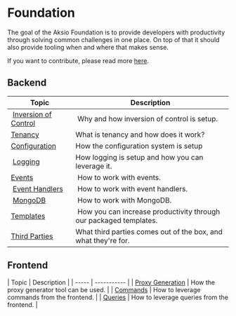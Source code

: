 # Foundation

The goal of the Aksio Foundation is to provide developers with productivity through solving common
challenges in one place. On top of that it should also provide tooling when and where that makes sense.

If you want to contribute, please read more [here](./contributing.md).


## Backend

| Topic | Description |
| ------- | ----------- |
| [Inversion of Control](./ioc.md) | Why and how inversion of control is setup. |
| [Tenancy](./tenancy.md) | What is tenancy and how does it work? |
| [Configuration](./configuration.md) | How the configuration system is setup |
| [Logging](./logging.md) | How logging is setup and how you can leverage it. |
| [Events](./events.md) | How to work with events. |
| [Event Handlers](./event-handlers.md) | How to work with event handlers. |
| [MongoDB](./mongodb.md) | How to work with MongoDB. |
| [Templates](./templates.md) | How you can increase productivity through our packaged templates. |
| [Third Parties](./third-parties.md) | What third parties comes out of the box, and what they're for. |

## Frontend

| Topic | Description |
| ----- | ----------- |
| [Proxy Generation](./frontend/proxy-generation.md) | How the proxy generator tool can be used. |
| [Commands](./frontend/commands.md) | How to leverage commands from the frontend. |
| [Queries](./frontend/queryies.md) | How to leverage queries from the frontend. |
